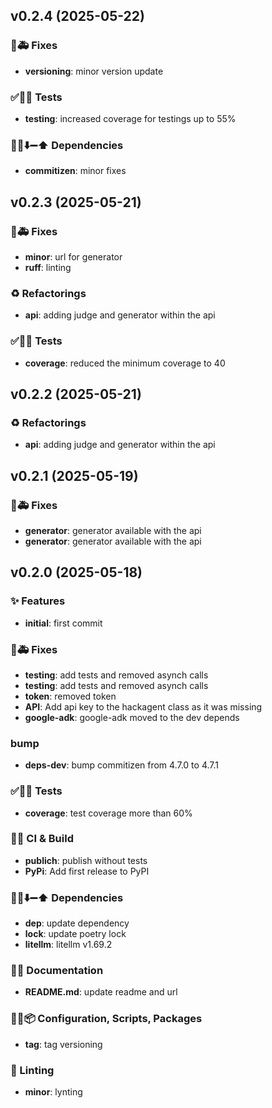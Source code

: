 ## v0.2.4 (2025-05-22)

### 🐛🚑️ Fixes

- **versioning**: minor version update

### ✅🤡🧪 Tests

- **testing**: increased coverage for  testings up to 55%

### 📌➕⬇️➖⬆️ Dependencies

- **commitizen**: minor fixes

## v0.2.3 (2025-05-21)

### 🐛🚑️ Fixes

- **minor**: url for generator
- **ruff**: linting

### ♻️ Refactorings

- **api**: adding judge and generator within the api

### ✅🤡🧪 Tests

- **coverage**: reduced the minimum coverage to 40

## v0.2.2 (2025-05-21)

### ♻️ Refactorings

- **api**: adding judge and generator within the api

## v0.2.1 (2025-05-19)

### 🐛🚑️ Fixes

- **generator**: generator available with the api
- **generator**: generator available with the api

## v0.2.0 (2025-05-18)

### ✨ Features

- **initial**: first commit

### 🐛🚑️ Fixes

- **testing**: add tests and removed asynch calls
- **testing**: add tests and removed asynch calls
- **token**: removed token
- **API**: Add api key to the hackagent class as it was missing
- **google-adk**: google-adk moved to the dev depends

### bump

- **deps-dev**: bump commitizen from 4.7.0 to 4.7.1

### ✅🤡🧪 Tests

- **coverage**: test coverage more than 60%

### 💚👷 CI & Build

- **publich**: publish without tests
- **PyPi**: Add first release to PyPI

### 📌➕⬇️➖⬆️ Dependencies

- **dep**: update dependency
- **lock**: update poetry lock
- **litellm**: litellm v1.69.2

### 📝💡 Documentation

- **README.md**: update readme and url

### 🔧🔨📦️ Configuration, Scripts, Packages

- **tag**: tag versioning

### 🚨 Linting

- **minor**: lynting

